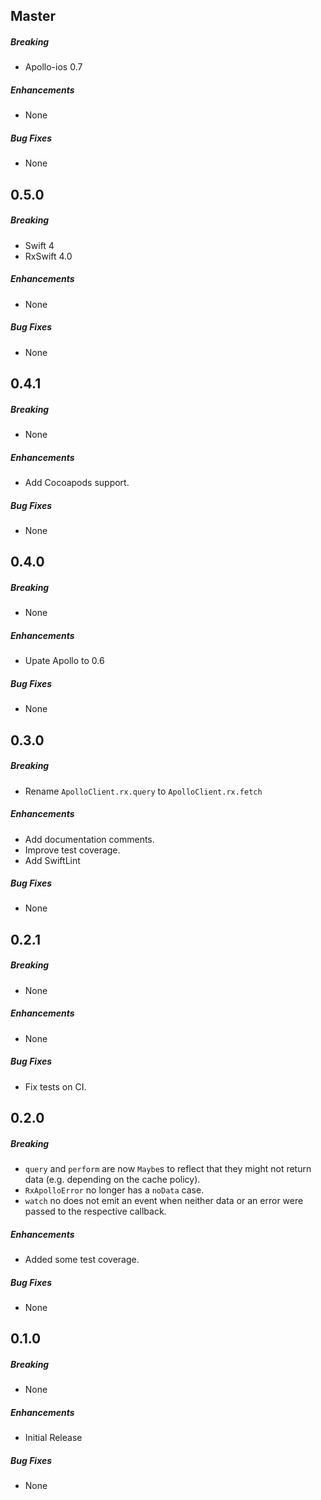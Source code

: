 ## Master

##### Breaking

* Apollo-ios 0.7

##### Enhancements

* None

##### Bug Fixes

* None

## 0.5.0

##### Breaking

* Swift 4
* RxSwift 4.0

##### Enhancements

* None

##### Bug Fixes

* None

## 0.4.1

##### Breaking

* None

##### Enhancements

* Add Cocoapods support.

##### Bug Fixes

* None

## 0.4.0

##### Breaking

* None

##### Enhancements

* Upate Apollo to 0.6

##### Bug Fixes

* None

## 0.3.0

##### Breaking

* Rename `ApolloClient.rx.query` to `ApolloClient.rx.fetch`

##### Enhancements

* Add documentation comments.
* Improve test coverage.
* Add SwiftLint

##### Bug Fixes

* None

## 0.2.1

##### Breaking

* None

##### Enhancements

* None

##### Bug Fixes

* Fix tests on CI.

## 0.2.0

##### Breaking

* `query` and `perform` are now `Maybe`s to reflect that they might not return data (e.g. depending on the cache policy).
* `RxApolloError` no longer has a `noData` case.
* `watch` no does not emit an event when neither data or an error were passed to the respective callback.

##### Enhancements

* Added some test coverage.

##### Bug Fixes

* None

## 0.1.0

##### Breaking

* None

##### Enhancements

* Initial Release

##### Bug Fixes

* None
